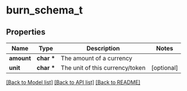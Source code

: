 # burn_schema_t

## Properties
Name | Type | Description | Notes
------------ | ------------- | ------------- | -------------
**amount** | **char \*** | The amount of a currency | 
**unit** | **char \*** | The unit of this currency/token | [optional] 

[[Back to Model list]](../README.md#documentation-for-models) [[Back to API list]](../README.md#documentation-for-api-endpoints) [[Back to README]](../README.md)


